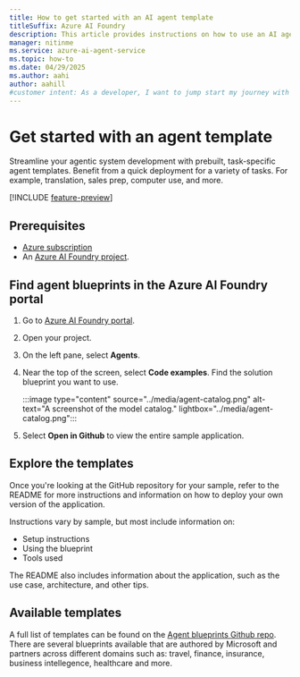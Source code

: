 ```yaml
---
title: How to get started with an AI agent template
titleSuffix: Azure AI Foundry
description: This article provides instructions on how to use an AI agent template to get started with Azure AI Foundry Agent Service.
manager: nitinme
ms.service: azure-ai-agent-service
ms.topic: how-to
ms.date: 04/29/2025
ms.author: aahi
author: aahill
#customer intent: As a developer, I want to jump start my journey with an AI template.
---
```


# Get started with an agent template

Streamline your agentic system development with prebuilt, task-specific agent templates. Benefit from a quick deployment for a variety of tasks. For example, translation, sales prep, computer use, and more.

[!INCLUDE [feature-preview](../../../ai-foundry/includes/feature-preview.md)]

## Prerequisites

- [Azure subscription](https://azure.microsoft.com/free)
- An [Azure AI Foundry project](../../../ai-foundry/how-to/create-projects.md).

## Find agent blueprints in the Azure AI Foundry portal

1. Go to [Azure AI Foundry portal](https://ai.azure.com).
1. Open your project.
1. On the left pane, select **Agents**.
1. Near the top of the screen, select **Code examples**. Find the solution blueprint you want to use.

    :::image type="content" source="../media/agent-catalog.png" alt-text="A screenshot of the model catalog." lightbox="../media/agent-catalog.png":::

1. Select **Open in Github** to view the entire sample application.

## Explore the templates

Once you're looking at the GitHub repository for your sample, refer to the README for more instructions and information on how to deploy your own version of the application.

Instructions vary by sample, but most include information on:
* Setup instructions
* Using the blueprint
* Tools used

The README also includes information about the application, such as the use case, architecture, and other tips.

## Available templates

A full list of templates can be found on the [Agent blueprints Github repo](https://github.com/microsoft/agent-blueprints/tree/main). There are several blueprints available that are authored by Microsoft and partners across different domains such as: travel, finance, insurance, business intellegence, healthcare and more. 

